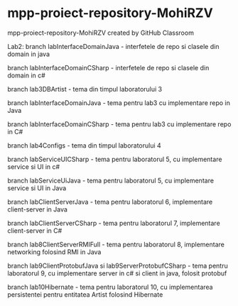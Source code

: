 # mpp-proiect-repository-MohiRZV
mpp-proiect-repository-MohiRZV created by GitHub Classroom

Lab2:
branch labInterfaceDomainJava - interfetele de repo si clasele din domain in java

branch labInterfaceDomainCSharp - interfetele de repo si clasele din domain in c#

branch lab3DBArtist - tema din timpul laboratorului 3

branch labInterfaceDomainJava - tema pentru lab3 cu implementare repo in Java

branch labInterfaceDomainCSharp - tema pentru lab3 cu implementare repo in C#

branch lab4Configs - tema din timpul laboratorului 4

branch labServiceUICSharp - tema pentru laboratorul 5, cu implementare service si UI in c#

branch labServiceUiJava - tema pentru laboratorul 5, cu implementare service si UI in Java

branch labClientServerJava - tema pentru laboratorul 6, implementare client-server in Java

branch labClientServerCSharp - tema pentru laboratorul 7, implementare client-server in C#

branch lab8ClientServerRMIFull - tema pentru laboratorul 8, implementare networking folosind RMI in Java

branch lab9ClientProtobufJava si lab9ServerProtobufCSharp - tema pentru laboratorul 9, cu implementare server in c# si client in java, folosit protobuf

branch lab10Hibernate - tema pentru laboratorul 10, cu implementarea persistentei pentru entitatea Artist folosind Hibernate
